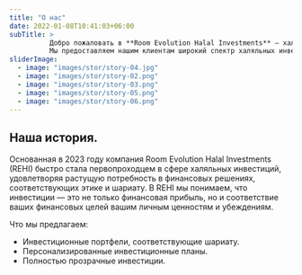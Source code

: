 ```yaml
---
title: "О нас"
date: 2022-01-08T10:41:03+06:00
subTitle: >
          Добро пожаловать в **Room Evolution Halal Investments** — халяльные инвестиционные решения.
          Мы предоставляем нашим клиентам широкий спектр халяльных инвестиционных возможностей, которые не только обещают привлекательную прибыль, но и строго соответствуют исламским финансовым принципам.
sliderImage:
  - image: "images/stor/story-04.jpg"
  - image: "images/stor/story-02.png"
  - image: "images/stor/story-03.png"
  - image: "images/stor/story-05.png"
  - image: "images/stor/story-06.png"
---
```

## Наша история.

Основанная в 2023 году компания Room Evolution Halal Investments (REHI) быстро стала первопроходцем в сфере халяльных инвестиций, удовлетворяя растущую потребность в финансовых решениях, соответствующих этике и шариату. В REHI мы понимаем, что инвестиции — это не только финансовая прибыль, но и соответствие ваших финансовых целей вашим личным ценностям и убеждениям.

Что мы предлагаем:
  - Инвестиционные портфели, соответствующие шариату.
  - Персонализированные инвестиционные планы.
  - Полностью прозрачные инвестиции.


